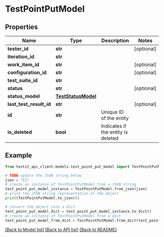 # TestPointPutModel


## Properties

Name | Type | Description | Notes
------------ | ------------- | ------------- | -------------
**tester_id** | **str** |  | [optional] 
**iteration_id** | **str** |  | 
**work_item_id** | **str** |  | [optional] 
**configuration_id** | **str** |  | [optional] 
**test_suite_id** | **str** |  | 
**status** | **str** |  | [optional] 
**status_model** | [**TestStatusModel**](TestStatusModel.md) |  | 
**last_test_result_id** | **str** |  | [optional] 
**id** | **str** | Unique ID of the entity | 
**is_deleted** | **bool** | Indicates if the entity is deleted | 

## Example

```python
from testit_api_client.models.test_point_put_model import TestPointPutModel

# TODO update the JSON string below
json = "{}"
# create an instance of TestPointPutModel from a JSON string
test_point_put_model_instance = TestPointPutModel.from_json(json)
# print the JSON string representation of the object
print(TestPointPutModel.to_json())

# convert the object into a dict
test_point_put_model_dict = test_point_put_model_instance.to_dict()
# create an instance of TestPointPutModel from a dict
test_point_put_model_from_dict = TestPointPutModel.from_dict(test_point_put_model_dict)
```
[[Back to Model list]](../README.md#documentation-for-models) [[Back to API list]](../README.md#documentation-for-api-endpoints) [[Back to README]](../README.md)


